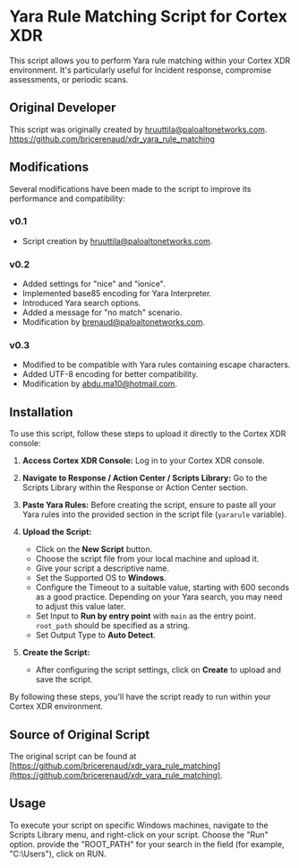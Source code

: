 # Yara Rule Matching Script for Cortex XDR

This script allows you to perform Yara rule matching within your Cortex XDR environment. It's particularly useful for Incident response, compromise assessments, or periodic scans.

## Original Developer
This script was originally created by hruuttila@paloaltonetworks.com.
https://github.com/bricerenaud/xdr_yara_rule_matching

## Modifications
Several modifications have been made to the script to improve its performance and compatibility:

### v0.1
- Script creation by hruuttila@paloaltonetworks.com.

### v0.2
- Added settings for "nice" and "ionice".
- Implemented base85 encoding for Yara Interpreter.
- Introduced Yara search options.
- Added a message for "no match" scenario.
- Modification by brenaud@paloaltonetworks.com.

### v0.3
- Modified to be compatible with Yara rules containing escape characters.
- Added UTF-8 encoding for better compatibility.
- Modification by abdu.ma10@hotmail.com.

## Installation

To use this script, follow these steps to upload it directly to the Cortex XDR console:

1. **Access Cortex XDR Console:** Log in to your Cortex XDR console.

2. **Navigate to Response / Action Center / Scripts Library:** Go to the Scripts Library within the Response or Action Center section.

3. **Paste Yara Rules:** Before creating the script, ensure to paste all your Yara rules into the provided section in the script file (`yararule` variable).

4. **Upload the Script:**
   - Click on the **New Script** button.
   - Choose the script file from your local machine and upload it.
   - Give your script a descriptive name.
   - Set the Supported OS to **Windows**.
   - Configure the Timeout to a suitable value, starting with 600 seconds as a good practice. Depending on your Yara search, you may need to adjust this value later.
   - Set Input to **Run by entry point** with `main` as the entry point. `root_path` should be specified as a string.
   - Set Output Type to **Auto Detect**.

5. **Create the Script:**
   - After configuring the script settings, click on **Create** to upload and save the script.

By following these steps, you'll have the script ready to run within your Cortex XDR environment.

## Source of Original Script
The original script can be found at [https://github.com/bricerenaud/xdr_yara_rule_matching](https://github.com/bricerenaud/xdr_yara_rule_matching).

## Usage
To execute your script on specific Windows machines, navigate to the Scripts Library menu, and right-click on your script. Choose the "Run" option. provide the "ROOT_PATH" for your search in the field (for example, "C:\Users"), click on RUN.

